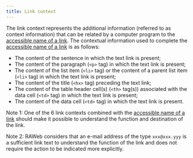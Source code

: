 ```yaml
---
title: Link context
---
```


The link context represents the additional information (referred to as context information) that can be related by a computer program to the [accessible name of a link](#title-or-accessible-name-of-link). The contextual information used to complete the [accessible name of a link](#title-or-accessible-name-of-link) is as follows:

- The content of the sentence in which the text link is present;
- The content of the paragraph (`<p>` tag) in which the text link is present;
- The content of the list item (`<li>` tag) or the content of a parent list item (`<li>` tag) in which the text link is present;
- The content of the title (`<hx>` tag) preceding the text link;
- The content of the table header cell(s) (`<th>` tag(s)) associated with the data cell (`<td>` tag) in which the text link is present;
- The content of the data cell (`<td>` tag) in which the text link is present.

Note 1: One of the 6 link contexts combined with the [accessible name of a link](#title-or-accessible-name-of-link) should make it possible to understand the function and destination of the link.

Note 2: RAWeb considers that an e-mail address of the type `xxx@xxx.yyy` is a sufficient link text to understand the function of the link and does not require the action to be indicated more explicitly.
